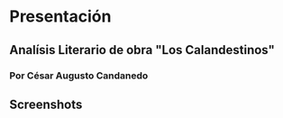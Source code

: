 # Presentación
## Analísis Literario de obra "Los Calandestinos"
### Por César Augusto Candanedo

## Screenshots
